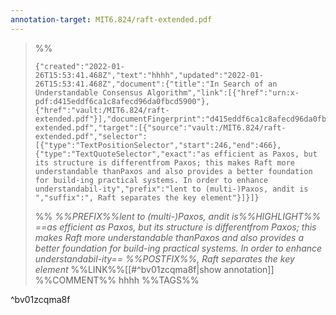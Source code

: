 ```yaml
---
annotation-target: MIT6.824/raft-extended.pdf
---
```



>%%
>```annotation-json
>{"created":"2022-01-26T15:53:41.468Z","text":"hhhh","updated":"2022-01-26T15:53:41.468Z","document":{"title":"In Search of an Understandable Consensus Algorithm","link":[{"href":"urn:x-pdf:d415eddf6ca1c8afecd96da0fbcd5900"},{"href":"vault:/MIT6.824/raft-extended.pdf"}],"documentFingerprint":"d415eddf6ca1c8afecd96da0fbcd5900"},"uri":"vault:/MIT6.824/raft-extended.pdf","target":[{"source":"vault:/MIT6.824/raft-extended.pdf","selector":[{"type":"TextPositionSelector","start":246,"end":466},{"type":"TextQuoteSelector","exact":"as efficient as Paxos, but its structure is differentfrom Paxos; this makes Raft more understandable thanPaxos and also provides a better foundation for build-ing practical systems. In order to enhance understandabil-ity","prefix":"lent to (multi-)Paxos, andit is ","suffix":", Raft separates the key element"}]}]}
>```
>%%
>*%%PREFIX%%lent to (multi-)Paxos, andit is%%HIGHLIGHT%% ==as efficient as Paxos, but its structure is differentfrom Paxos; this makes Raft more understandable thanPaxos and also provides a better foundation for build-ing practical systems. In order to enhance understandabil-ity== %%POSTFIX%%, Raft separates the key element*
>%%LINK%%[[#^bv01zcqma8f|show annotation]]
>%%COMMENT%%
>hhhh
>%%TAGS%%
>
^bv01zcqma8f

